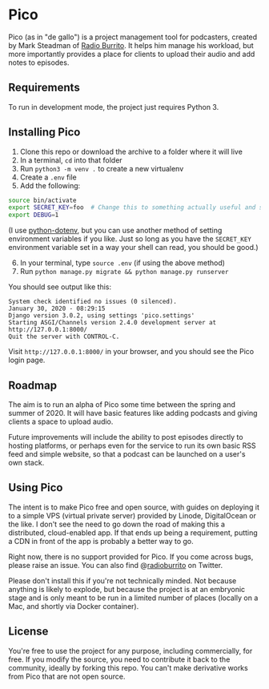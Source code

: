 # Pico

Pico (as in "de gallo") is a project management tool for podcasters, created by Mark Steadman of [Radio Burrito](https://radioburrito.com/). It helps him manage his workload, but more importantly provides a place for clients to upload their audio and add notes to episodes.

## Requirements

To run in development mode, the project just requires Python 3.

## Installing Pico

1. Clone this repo or download the archive to a folder where it will live
2. In a terminal, `cd` into that folder
3. Run `python3 -m venv .` to create a new virtualenv
4. Create a `.env` file
5. Add the following:

```sh
source bin/activate
export SECRET_KEY=foo  # Change this to something actually useful and secure
export DEBUG=1
```

(I use [python-dotenv](https://pypi.org/project/python-dotenv/), but you can use another method of setting environment variables if you like. Just so long as you have the `SECRET_KEY` environment variable set in a way your shell can read, you should be good.)

6. In your terminal, type `source .env` (if using the above method)
7. Run `python manage.py migrate && python manage.py runserver`

You should see output like this:

```
System check identified no issues (0 silenced).
January 30, 2020 - 08:29:15
Django version 3.0.2, using settings 'pico.settings'
Starting ASGI/Channels version 2.4.0 development server at http://127.0.0.1:8000/
Quit the server with CONTROL-C.
```

Visit `http://127.0.0.1:8000/` in your browser, and you should see the Pico login page.

## Roadmap

The aim is to run an alpha of Pico some time between the spring and summer of 2020. It will have basic features like adding podcasts and giving clients a space to upload audio.

Future improvements will include the ability to post episodes directly to hosting platforms, or perhaps even for the service to run its own basic RSS feed and simple website, so that a podcast can be launched on a user's own stack.

## Using Pico

The intent is to make Pico free and open source, with guides on deploying it to a simple VPS (virtual private server) provided by Linode, DigitalOcean or the like. I don't see the need to go down the road of making this a distributed, cloud-enabled app. If that ends up being a requirement, putting a CDN in front of the app is probably a better way to go.

Right now, there is no support provided for Pico. If you come across bugs, please raise an issue. You can also find @[radioburrito](https://twitter.com/radioburrito/) on Twitter.

Please don't install this if you're not technically minded. Not because anything is likely to explode, but because the project is at an embryonic stage and is only meant to be run in a limited number of places (locally on a Mac, and shortly via Docker container).

## License

You're free to use the project for any purpose, including commercially, for free. If you modify the source, you need to contribute it back to the community, ideally by forking this repo. You can't make derivative works from Pico that are not open source.

